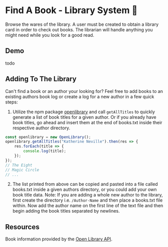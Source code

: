 # Find A Book - Library System 📙
Browse the wares of the library. A user must be created to obtain a library card in order to check out books. The librarian will handle anything you might need while you look for a good read.

## Demo
todo

## Adding To The Library
Can't find a book or an author your looking for? Feel free to add books to an existing authors book log or create a log for a new author in a few quick steps:

1. Utilize the npm package [openlibrary](https://github.com/tannerdolby/openlibrary) and call `getAllTitles` to quickly generate a list of book titles for a given author. Or if you already have book titles, go ahead and insert them at the end of books.txt inside their respective author directory.

```js
const openlibrary = new OpenLibrary();
openlibrary.getAllTitles("Katherine Neville").then(res => {
    res.forEach(title => {
        console.log(title);
    });
});
// The Eight
// Magic Circle
// ...
```

2. The list printed from above can be copied and pasted into a file called books.txt inside a given authors directory, or you could add your own book title data. Note: If you are adding a whole new author to the library, first create the directory i.e. `/Author-Name` and then place a books.txt file within. Now add the author name on the first line of the text file and then begin adding the book titles separated by newlines.

## Resources
Book information provided by the [Open Library API](https://openlibrary.org/dev/docs/api/).